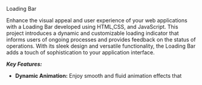 Loading Bar

Enhance the visual appeal and user experience of your web applications with a Loading Bar developed using HTML,CSS, and JavaScript. This project introduces a dynamic and customizable loading indicator that informs users of ongoing processes and provides feedback on the status of operations. With its sleek design and versatile functionality, the Loading Bar adds a touch of sophistication to your application interface.


_**Key Features:**_

- **Dynamic Animation:**      Enjoy smooth and fluid animation effects that
